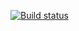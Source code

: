[![Build status](https://ci.appveyor.com/api/projects/status/4exkvfcuswcf2uoq?svg=true)](https://ci.appveyor.com/project/nikitasmg/ahj-2)
